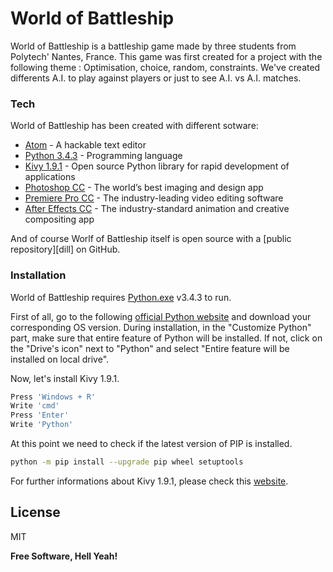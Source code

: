 # World of Battleship

World of Battleship is a battleship game made by three students from Polytech' Nantes, France.
This game was first created for a project with the following theme : Optimisation, choice, random, constraints.
We've created differents A.I. to play against players or just to see A.I. vs A.I. matches.

### Tech

World of Battleship has been created with different sotware:

* [Atom](https://atom.io/) - A hackable text editor 
* [Python 3.4.3](https://www.python.org) - Programming language
* [Kivy 1.9.1](https://kivy.org/) - Open source Python library for rapid development of applications
* [Photoshop CC](http://www.adobe.com/products/photoshop.html) - The world’s best imaging and design app
* [Premiere Pro CC](http://www.adobe.com/products/premiere.html) -  The industry-leading video editing software
* [After Effects CC](http://www.adobe.com/products/aftereffects.html) - The industry-standard animation and creative compositing app

And of course Worlf of Battleship itself is open source with a [public repository][dill]
 on GitHub.

### Installation

World of Battleship requires [Python.exe](https://www.python.org/download/releases/3.4.3/) v3.4.3 to run.

First of all, go to the following [official Python website](https://www.python.org/downloads/release/python-343/) and download your corresponding OS version.
During installation, in the "Customize Python" part, make sure that entire feature of Python will be installed. If not, click on the "Drive's icon" next to "Python" and select "Entire feature will be installed on local drive".

Now, let's install Kivy 1.9.1. 

```sh
Press 'Windows + R'
Write 'cmd'
Press 'Enter'
Write 'Python'
```

At this point we need to check if the latest version of PIP is installed.

```sh
python -m pip install --upgrade pip wheel setuptools
```



For further informations about Kivy 1.9.1, please check this [website](https://kivy.org/docs/installation/installation.html).

License
----

MIT


**Free Software, Hell Yeah!**


